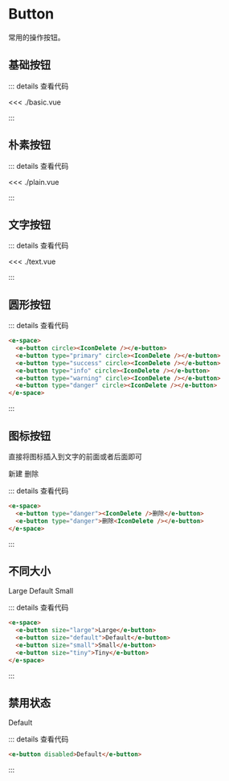 <script setup lang="ts">
import  {IconDelete} from '@/release';
import Basic from './basic.vue';
import Plain from './plain.vue';
import Text from './text.vue'

</script>

# Button

常用的操作按钮。

## 基础按钮

<Basic />

::: details 查看代码

<<< ./basic.vue

:::

## 朴素按钮

<Plain/>


::: details 查看代码

<<< ./plain.vue

:::

## 文字按钮

<Text/>

::: details 查看代码

<<< ./text.vue

:::

## 圆形按钮

 <e-space>
      <e-button circle><IconDelete /></e-button>
      <e-button type="primary" circle><IconDelete /></e-button>
      <e-button type="success" circle><IconDelete /></e-button>
      <e-button type="info" circle><IconDelete /></e-button>
      <e-button type="warning" circle><IconDelete /></e-button>
      <e-button type="danger" circle><IconDelete /></e-button>
 </e-space>

::: details 查看代码

```html
<e-space>
  <e-button circle><IconDelete /></e-button>
  <e-button type="primary" circle><IconDelete /></e-button>
  <e-button type="success" circle><IconDelete /></e-button>
  <e-button type="info" circle><IconDelete /></e-button>
  <e-button type="warning" circle><IconDelete /></e-button>
  <e-button type="danger" circle><IconDelete /></e-button>
</e-space>
```

:::

## 图标按钮

直接将图标插入到文字的前面或者后面即可

<e-space>
<e-button type="primary"><IconDelete />新建</e-button>
<e-button type="danger">删除<IconDelete /></e-button>
</e-space>


::: details 查看代码

```html
<e-space>
  <e-button type="danger"><IconDelete />删除</e-button>
  <e-button type="danger">删除<IconDelete /></e-button>
</e-space>
```

:::

## 不同大小

  <e-space>
      <e-button size="large">Large</e-button>
      <e-button size="default">Default</e-button>
      <e-button size="small">Small</e-button>
  </e-space>

::: details 查看代码

```html
<e-space>
  <e-button size="large">Large</e-button>
  <e-button size="default">Default</e-button>
  <e-button size="small">Small</e-button>
  <e-button size="tiny">Tiny</e-button>
</e-space>
```

:::

## 禁用状态

<e-button disabled>Default</e-button>

::: details 查看代码

```html
<e-button disabled>Default</e-button>
```

:::
